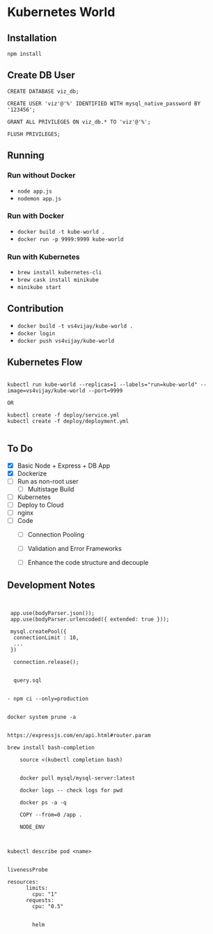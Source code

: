 # Kubernetes World

## Installation

`npm install`



## Create DB User

```
CREATE DATABASE viz_db;

CREATE USER 'viz'@'%' IDENTIFIED WITH mysql_native_password BY '123456';

GRANT ALL PRIVILEGES ON viz_db.* TO 'viz'@'%';

FLUSH PRIVILEGES;
```


## Running

### Run without Docker

- `node app.js`
- `nodemon app.js`

### Run with Docker

- `docker build -t kube-world .`
- `docker run -p 9999:9999 kube-world`

### Run with Kubernetes

- `brew install kubernetes-cli`
- `brew cask install minikube`
- `minikube start`


## Contribution
- `docker build -t vs4vijay/kube-world .`
- `docker login`
- `docker push vs4vijay/kube-world`


## Kubernetes Flow

```

kubectl run kube-world --replicas=1 --labels="run=kube-world" --image=vs4vijay/kube-world --port=9999

OR

kubectl create -f deploy/service.yml
kubectl create -f deploy/deployment.yml


```



## To Do

- [x] Basic Node + Express + DB App
- [x] Dockerize
- [ ] Run as non-root user
  - [ ] Multistage Build
- [ ] Kubernetes
- [ ] Deploy to Cloud
- [ ] nginx
- [ ] Code
  - [ ] Connection Pooling
  - [ ] Validation and Error Frameworks
  - [ ] Enhance the code structure and decouple



## Development Notes

```


 app.use(bodyParser.json());
 app.use(bodyParser.urlencoded({ extended: true }));

 mysql.createPool({
  connectionLimit : 10,
  ...
 })

  connection.release();


  query.sql


- npm ci --only=production


docker system prune -a


https://expressjs.com/en/api.html#router.param

brew install bash-completion

    source <(kubectl completion bash)


    docker pull mysql/mysql-server:latest

    docker logs -- check logs for pwd

    docker ps -a -q

    COPY --from=0 /app .

    NODE_ENV



kubectl describe pod <name>


livenessProbe

resources:
      limits:
        cpu: "1"
      requests:
        cpu: "0.5"


        helm

```